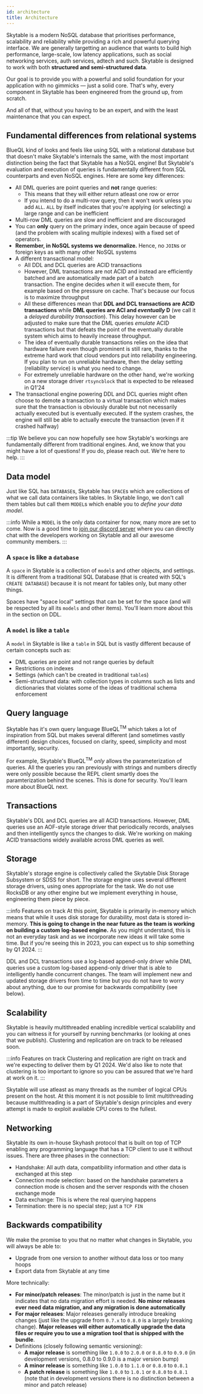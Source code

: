 ```yaml
---
id: architecture
title: Architecture
---
```


Skytable is a modern NoSQL database that prioritises performance, scalability and reliability while providing a rich and powerful querying interface. We are generally targetting an audience that wants to build high performance, large-scale, low latency applications, such as social networking services, auth services, adtech and such. Skytable is designed to work with
both **structured and semi-structured data**.

Our goal is to provide you with a powerful and solid foundation for your application with no gimmicks — just a solid core.
That's why, every component in Skytable has been engineered from the ground up, from scratch.

And all of that, without you having to be an expert, and with the least maintenance that you can expect.

## Fundamental differences from relational systems

BlueQL kind of looks and feels like using SQL with a relational database but that doesn't make Skytable's internals the same, with the most important distinction being the fact that Skytable has a NoSQL engine! But Skytable's evaluation and execution of queries is fundamentally different from SQL counterparts and even NoSQL engines. Here are some key differences:

- All DML queries are point queries and **not** range queries:
  - This means that they will either return atleast one row or error
  - If you intend to do a multi-row query, then it won't work unless you add `ALL`. `ALL` by itself indicates that you're applying (or selecting) a large range and can be inefficient
- Multi-row DML queries are slow and inefficient and are discouraged
- You can **only** query on the primary index, once again because of speed (and the problem with scaling multiple indexes) with a fixed set of operators.
- **Remember, in NoSQL systems we denormalize.** Hence, no `JOIN`s or foreign keys as with many other NoSQL systems
- A different transactional model:
  - All DDL and DCL queries are ACID transactions
  - However, DML transactions are not ACID and instead are efficiently batched and are automatically made part of a batch     
    transaction. The engine decides *when* it will execute them, for example based on the pressure on cache. That's because our 
    focus is to maximize throughput
  - All these differences mean that **DDL and DCL transactions are ACID transactions** while **DML queries are ACI and *eventually* D** (we call it a *delayed durability transaction*). This delay however can be adjusted to make sure that the DML
    queries *emulate* ACID transactions but that defeats the point of the eventually durable system which aims to heavily increase throughput.
  - The idea of eventually durable transactions relies on the idea that hardware failure even though prominent is still rare, 
    thanks to the extreme hard work that cloud vendors put into reliability engineering. If you plan to run on unreliable hardware, then the delay setting (reliability service) is what you need to change.
  - For extremely unreliable hardware on the other hand, we're working on a new storage driver `rtsyncblock` that is expected to be released in Q1'24
- The transactional engine powering DDL and DCL queries might often choose to demote a transaction to a virtual transaction which makes sure that the transaction is obviously durable but not necessarily actually executed but is eventually executed. If the system crashes, the engine will still be able to actually execute the transaction (even if it crashed halfway)

:::tip
We believe you can now hopefully see how Skytable's workings are fundamentally different from traditional engines. And, we know 
that you might have a lot of questions! If you do, please reach out. We're here to help.
:::

## Data model

Just like SQL has `DATABASE`s, Skytable has `SPACE`s which are collections of what we call data containers like tables.
In Skytable lingo, we don't call them tables but call them `MODEL`s which enable you to *define your data model*.

:::info
While a `MODEL` is the only data container for now, many more are set to come. Now is a good time to [join our discord server](https://discord.gg/QptWFdx) where you can directly chat with the developers working on Skytable and all our awesome community members.
:::

### A `space` is like a `database`

A `space` in Skytable is a collection of `model`s and other objects, and settings. It is different from a traditional SQL 
Database (that is created with SQL's `CREATE DATABASE`) because it is not meant for tables only, but many other things.

Spaces have "space local" settings that can be set for the space (and will be respected by all its `models` and other items). You'll learn more about this in the section on DDL.

### A `model` is like a `table`

A `model` in Skytable is like a `table` in SQL but is vastly different because of certain concepts such as:
- DML queries are point and not range queries by default
- Restrictions on indexes
- Settings (which can't be created in traditional `table`s)
- Semi-structured data: with collection types in columns such as lists and dictionaries that violates some of the ideas of 
  traditional schema enforcement

## Query language

Skytable has it's own query language BlueQL<sup>TM</sup> which takes a lot of inspiration from SQL but makes several different (and sometimes vastly different) design choices, focused on clarity, speed, simplicity and most importantly, security.

For example, Skytable's BlueQL<sup>TM</sup> *only* allows the parameterization of queries. All the queries you ran previously with strings and numbers directly were only possible because the REPL client smartly does the paramterization behind the scenes. This is done for security. You'll learn more about BlueQL next.

## Transactions

Skytable's DDL and DCL queries are all ACID transactions. However, DML queries use an AOF-style storage driver that periodically
records, analyses and then intelligently syncs the changes to disk. We're working on making ACID transactions widely available 
across DML queries as well.

## Storage

Skytable's storage engine is collectively called the Skytable Disk Storage Subsystem or SDSS for short. The storage engine uses 
several different storage drivers, using ones appropriate for the task. We do not use RocksDB or any other engine but we 
implement everything in house, engineering them piece by piece.

:::info Features on track
At this point, Skytable is primarily in-memory which means that while it uses disk storage for durability, most data is stored in-memory. **This is going to change in the near future as the team is working on building a custom log-based engine.** As you might understand, this is not an everyday task and as we incorporate new ideas it will take some time. But if you're seeing this in 2023, you can expect us to ship something by Q1 2024.
:::

DDL and DCL transactions use a log-based append-only driver while DML queries use a custom log-based append-only driver that is able to intelligently handle concurrent changes. The team will implement new and updated storage drivers from time to time but you do not have to worry about anything, due to our promise for backwards compatibility (see below).

## Scalability

Skytable is heavily multithreaded enabling incredible vertical scalability and you can witness it for yourself by running benchmarks (or looking at ones that we publish). Clustering and replication are on track to be released soon.

:::info Features on track
Clustering and replication are right on track and we're expecting to deliver them by Q1 2024. We'd also like to note that
clustering is too important to ignore so you can be assured that we're hard at work on it.
:::

Skytable will use atleast as many threads as the number of logical CPUs present on the host. At this moment it is not possible to
limit multithreading because multithreading is a part of Skytable's design principles and every attempt is made to exploit 
available CPU cores to the fullest.

## Networking

Skytable its own in-house Skyhash protocol that is built on top of TCP enabling any programming language that has a TCP client to use it without issues. There are three phases in the connection:
- Handshake: All auth data, compatibility information and other data is exchanged at this step
- Connection mode selection: based on the handshake parameters a connection mode is chosen and the server responds with the chosen exchange mode
- Data exchange: This is where the real querying happens
- Termination: there is no special step; just a `TCP FIN`

## Backwards compatibility

We make the promise to you that no matter what changes in Skytable, you will always be able to:
- Upgrade from one version to another without data loss or too many hoops
- Export data from Skytable at any time

More technically:
- **For minor/patch releases**: The minor/patch is just in the name but it indicates that no data migration effort is needed. **No minor releases ever need data migration, and any migration is done automatically**
- **For major releases**: Major releases generally introduce breaking changes (just like the upgrade from `0.7.x` to `0.8.0` is a largely breaking change). **Major releases will either automatically upgrade the data files or require you to use a migration tool that is shipped with the bundle**.
- Definitions (closely following semantic versioning):
  - **A major release** is something like `1.0.0` to `2.0.0` or `0.8.0` to `0.9.0` (in development versions, 0.8.0 to 0.9.0 is a major version bump)
  - **A minor release** is something like `1.0.0` to `1.1.0` or `0.8.0` to `0.8.1`
  - **A patch release** is something like `1.0.0` to `1.0.1` or `0.8.0` to `0.8.1` (note that in development versions there is no distinction between a minor and patch release)
